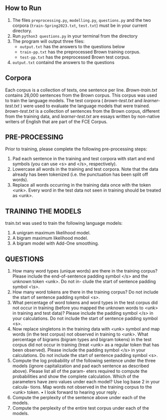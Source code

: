 ## How to Run

1. The files ``preprocessing.py``, ``modelling.py``, ``questions.py`` and the two corpora (``train-Spring2023.txt``, ``test.txt``) must be in your current directory.
2. Run ``python3 questions.py`` in your terminal from the directory
3. The program will output three files:
    * ``output.txt`` has the answers to the questions below
    * ``train-pp.txt`` has the preprocessed Brown training corpus.
    * ``test-pp.txt`` has the preprocessed Brown test corpus.
4. ``output.txt`` containd the answers to the questions

## Corpora
Each corpus is a collection of texts, one sentence per line. _Brown-train.txt_ contains 26,000 sentences from the Brown corpus. This corpus was used to train the language models. The test corpora ( _brown-test.txt_ and _learner-test.txt_ ) were used to evaluate the language models that were trained. _brown-test.txt_ is a collection of sentences from the Brown corpus, different from the training data, and _learner-test.txt_ are essays written by non-native writers of English that are part of the FCE Corpus.

## PRE-PROCESSING
Prior to training, please complete the following pre-processing steps:
1. Pad each sentence in the training and test corpora with start and end symbols (you can
use \<s> and \<\/s>, respectively).
2. Lowercase all words in the training and test corpora. Note that the data already has
been tokenized (i.e. the punctuation has been split off words).
3. Replace all words occurring in the training data once with the token \<unk>. Every word
in the test data not seen in training should be treated as \<unk>.

## TRAINING THE MODELS
train.txt was used to train the following language models:
1. A unigram maximum likelihood model.
2. A bigram maximum likelihood model.
3. A bigram model with Add-One smoothing.

## QUESTIONS
1. How many word types (unique words) are there in the training corpus? Please include
the end-of-sentence padding symbol \<\/s> and the unknown token \<unk>. Do not in-
clude the start of sentence padding symbol \<\s>.
2. How many word tokens are there in the training corpus? Do not include the start of
sentence padding symbol \<s>.
3. What percentage of word tokens and word types in the test corpus did not occur in
training (before you mapped the unknown words to \<unk> in training and test data)?
Please include the padding symbol \<\/s> in your calculations. Do not include the start
of sentence padding symbol \<s>.
4. Now replace singletons in the training data with \<unk> symbol and map words (in the
test corpus) not observed in training to \<unk>. What percentage of bigrams (bigram
types and bigram tokens) in the test corpus did not occur in training (treat \<unk> as a
regular token that has been observed). Please include the padding symbol \<\/s> in your
calculations. Do not include the start of sentence padding symbol \<s>.
5. Compute the log probability of the following sentence under the three models (ignore
capitalization and pad each sentence as described above). Please list all of the param-
eters required to compute the probabilities and show the complete calculation. Which
of the parameters have zero values under each model? Use log base 2 in your calcula-
tions. Map words not observed in the training corpus to the \<unk> token.
• I look forward to hearing your reply .
6. Compute the perplexity of the sentence above under each of the models.
7. Compute the perplexity of the entire test corpus under each of the models.